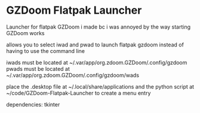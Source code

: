 # GZDoom Flatpak Launcher

Launcher for flatpak GZDoom i made bc i was annoyed by the way starting GZDoom works

allows you to select iwad and pwad to launch flatpak gzdoom instead of having to use the command line

iwads must be located at ~/.var/app/org.zdoom.GZDoom/.config/gzdoom
pwads must be located at ~/.var/app/org.zdoom.GZDoom/.config/gzdoom/wads

place the .desktop file at ~/.local/share/applications and the python script at ~/code/GZDoom-Flatpak-Launcher to create a menu entry

dependencies: tkinter
